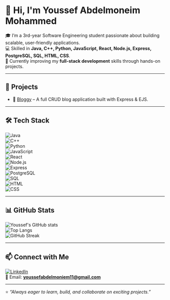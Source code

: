 # 👋 Hi, I'm Youssef Abdelmoneim Mohammed  

🎓 I’m a 3rd-year Software Engineering student passionate about building scalable, user-friendly applications.  
💻 Skilled in **Java, C++, Python, JavaScript, React, Node.js, Express, PostgreSQL, SQL, HTML, CSS**.  
🚀 Currently improving my **full-stack development** skills through hands-on projects.  

---

## 🌟 Projects
- 🚀 [Bloggy](https://github.com/yossefabdelmoneim/Bloggy) – A full CRUD blog application built with Express & EJS.  

---

## 🛠️ Tech Stack
![Java](https://img.shields.io/badge/Java-ED8B00?style=for-the-badge&logo=openjdk&logoColor=white)  
![C++](https://img.shields.io/badge/C++-00599C?style=for-the-badge&logo=cplusplus&logoColor=white)  
![Python](https://img.shields.io/badge/Python-3776AB?style=for-the-badge&logo=python&logoColor=white)  
![JavaScript](https://img.shields.io/badge/JavaScript-F7DF1E?style=for-the-badge&logo=javascript&logoColor=black)  
![React](https://img.shields.io/badge/React-20232A?style=for-the-badge&logo=react&logoColor=61DAFB)  
![Node.js](https://img.shields.io/badge/Node.js-339933?style=for-the-badge&logo=nodedotjs&logoColor=white)  
![Express](https://img.shields.io/badge/Express-000?style=for-the-badge&logo=express&logoColor=white)  
![PostgreSQL](https://img.shields.io/badge/PostgreSQL-316192?style=for-the-badge&logo=postgresql&logoColor=white)  
![SQL](https://img.shields.io/badge/SQL-025E8C?style=for-the-badge&logo=database&logoColor=white)  
![HTML](https://img.shields.io/badge/HTML5-E34F26?style=for-the-badge&logo=html5&logoColor=white)  
![CSS](https://img.shields.io/badge/CSS3-1572B6?style=for-the-badge&logo=css3&logoColor=white)  

---

## 📊 GitHub Stats
![Youssef's GitHub stats](https://github-readme-stats.vercel.app/api?username=yossefabdelmoneim&show_icons=true&theme=radical)  
![Top Langs](https://github-readme-stats.vercel.app/api/top-langs/?username=yossefabdelmoneim&layout=compact&theme=radical)  
![GitHub Streak](https://streak-stats.demolab.com?user=yossefabdelmoneim&theme=radical&hide_border=true)

---

## 📫 Connect with Me
[![LinkedIn](https://img.shields.io/badge/LinkedIn-blue?style=for-the-badge&logo=linkedin)](https://www.linkedin.com/in/yossef-abdelmoneim-aa9774287)  
📧 Email: **youssefabdelmoniem11@gmail.com**  

---

⭐ *“Always eager to learn, build, and collaborate on exciting projects.”*

